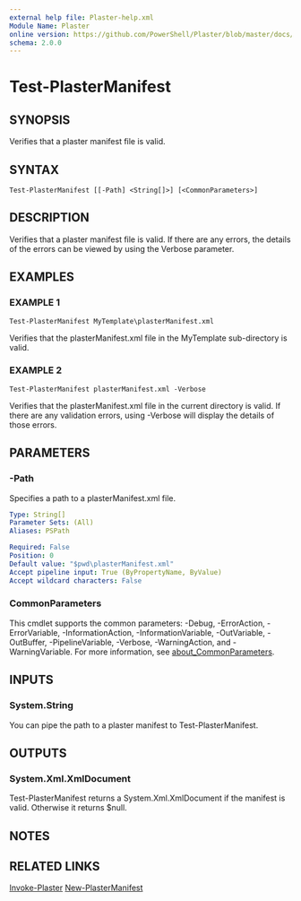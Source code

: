 ```yaml
---
external help file: Plaster-help.xml
Module Name: Plaster
online version: https://github.com/PowerShell/Plaster/blob/master/docs/en-US/Test-PlasterManifest.md
schema: 2.0.0
---
```


# Test-PlasterManifest

## SYNOPSIS
Verifies that a plaster manifest file is valid.

## SYNTAX

```
Test-PlasterManifest [[-Path] <String[]>] [<CommonParameters>]
```

## DESCRIPTION
Verifies that a plaster manifest file is valid.
If there are any errors, the details of the errors can be viewed by using the
Verbose parameter.

## EXAMPLES

### EXAMPLE 1
```
Test-PlasterManifest MyTemplate\plasterManifest.xml
```

Verifies that the plasterManifest.xml file in the MyTemplate sub-directory
is valid.

### EXAMPLE 2
```
Test-PlasterManifest plasterManifest.xml -Verbose
```

Verifies that the plasterManifest.xml file in the current directory is valid.
If there are any validation errors, using -Verbose will display the details
of those errors.

## PARAMETERS

### -Path
Specifies a path to a plasterManifest.xml file.

```yaml
Type: String[]
Parameter Sets: (All)
Aliases: PSPath

Required: False
Position: 0
Default value: "$pwd\plasterManifest.xml"
Accept pipeline input: True (ByPropertyName, ByValue)
Accept wildcard characters: False
```

### CommonParameters
This cmdlet supports the common parameters: -Debug, -ErrorAction, -ErrorVariable, -InformationAction, -InformationVariable, -OutVariable, -OutBuffer, -PipelineVariable, -Verbose, -WarningAction, and -WarningVariable. For more information, see [about_CommonParameters](http://go.microsoft.com/fwlink/?LinkID=113216).

## INPUTS

### System.String
You can pipe the path to a plaster manifest to Test-PlasterManifest.

## OUTPUTS

### System.Xml.XmlDocument
Test-PlasterManifest returns a System.Xml.XmlDocument if the manifest is
valid. Otherwise it returns $null.

## NOTES

## RELATED LINKS

[Invoke-Plaster](https://github.com/PowerShell/Plaster/blob/master/docs/en-US/Invoke-Plaster.md)
[New-PlasterManifest](https://github.com/PowerShell/Plaster/blob/master/docs/en-US/New-PlasterManifest.md)

